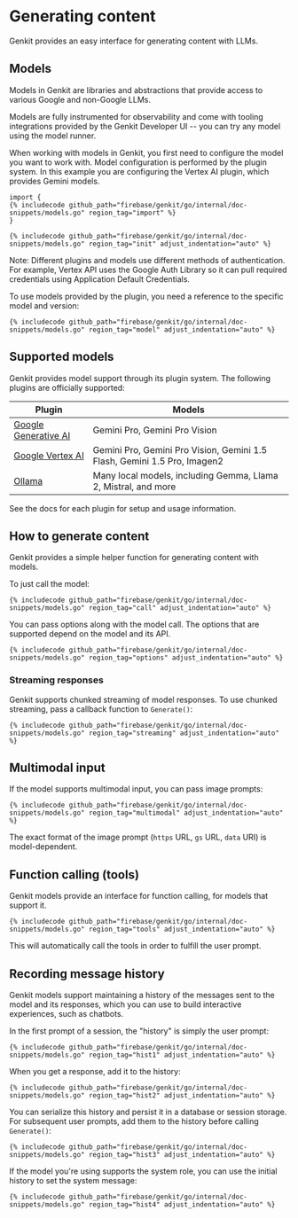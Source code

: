 # Generating content

Genkit provides an easy interface for generating content with LLMs.

## Models

Models in Genkit are libraries and abstractions that provide access to
various Google and non-Google LLMs.

Models are fully instrumented for observability and come with tooling
integrations provided by the Genkit Developer UI -- you can try any model using
the model runner.

When working with models in Genkit, you first need to configure the model you
want to work with. Model configuration is performed by the plugin system. In
this example you are configuring the Vertex AI plugin, which provides Gemini
models.

```golang
import {
{% includecode github_path="firebase/genkit/go/internal/doc-snippets/models.go" region_tag="import" %}
}
```

```golang
{% includecode github_path="firebase/genkit/go/internal/doc-snippets/models.go" region_tag="init" adjust_indentation="auto" %}
```

Note: Different plugins and models use different methods of
authentication. For example, Vertex API uses the Google Auth Library so it can
pull required credentials using Application Default Credentials.

To use models provided by the plugin, you need a reference to the specific model
and version:

```golang
{% includecode github_path="firebase/genkit/go/internal/doc-snippets/models.go" region_tag="model" adjust_indentation="auto" %}
```

## Supported models

Genkit provides model support through its plugin system. The following plugins
are officially supported:

| Plugin                    | Models                                                                   |
| ------------------------- | ------------------------------------------------------------------------ |
| [Google Generative AI][1] | Gemini Pro, Gemini Pro Vision                                            |
| [Google Vertex AI][2]     | Gemini Pro, Gemini Pro Vision, Gemini 1.5 Flash, Gemini 1.5 Pro, Imagen2 |
| [Ollama][3]               | Many local models, including Gemma, Llama 2, Mistral, and more           |

[1]: plugins/google-genai.md
[2]: plugins/vertex-ai.md
[3]: plugins/ollama.md

See the docs for each plugin for setup and usage information.

<!-- TODO: There's also a wide variety of community supported models available
you can discover by ... -->

## How to generate content

Genkit provides a simple helper function for generating content with models.

To just call the model:

```golang
{% includecode github_path="firebase/genkit/go/internal/doc-snippets/models.go" region_tag="call" adjust_indentation="auto" %}
```

You can pass options along with the model call. The options that are supported
depend on the model and its API.

```golang
{% includecode github_path="firebase/genkit/go/internal/doc-snippets/models.go" region_tag="options" adjust_indentation="auto" %}
```

### Streaming responses

Genkit supports chunked streaming of model responses. To use chunked streaming,
pass a callback function to `Generate()`:

```golang
{% includecode github_path="firebase/genkit/go/internal/doc-snippets/models.go" region_tag="streaming" adjust_indentation="auto" %}
```

## Multimodal input

If the model supports multimodal input, you can pass image prompts:

```golang
{% includecode github_path="firebase/genkit/go/internal/doc-snippets/models.go" region_tag="multimodal" adjust_indentation="auto" %}
```

<!-- TODO: gs:// wasn't working for me. HTTP? -->

The exact format of the image prompt (`https` URL, `gs` URL, `data` URI) is
model-dependent.

## Function calling (tools)

Genkit models provide an interface for function calling, for models that support
it.

```golang
{% includecode github_path="firebase/genkit/go/internal/doc-snippets/models.go" region_tag="tools" adjust_indentation="auto" %}
```

This will automatically call the tools in order to fulfill the user prompt.

<!-- TODO: returnToolRequests: true` -->

<!--

### Adding retriever context

Documents from a retriever can be passed directly to `generate` to provide
grounding context:

```javascript
const docs = await companyPolicyRetriever({ query: question });

await generate({
  model: geminiPro,
  prompt: `Answer using the available context from company policy: ${question}`,

  context: docs,
});
```

The document context is automatically appended to the content of the prompt
sent to the model.

-->

## Recording message history

Genkit models support maintaining a history of the messages sent to the model
and its responses, which you can use to build interactive experiences, such as
chatbots.

In the first prompt of a session, the "history" is simply the user prompt:

```golang
{% includecode github_path="firebase/genkit/go/internal/doc-snippets/models.go" region_tag="hist1" adjust_indentation="auto" %}
```

When you get a response, add it to the history:

```golang
{% includecode github_path="firebase/genkit/go/internal/doc-snippets/models.go" region_tag="hist2" adjust_indentation="auto" %}
```

You can serialize this history and persist it in a database or session storage.
For subsequent user prompts, add them to the history before calling
`Generate()`:

```golang
{% includecode github_path="firebase/genkit/go/internal/doc-snippets/models.go" region_tag="hist3" adjust_indentation="auto" %}
```

If the model you're using supports the system role, you can use the initial
history to set the system message:

```golang
{% includecode github_path="firebase/genkit/go/internal/doc-snippets/models.go" region_tag="hist4" adjust_indentation="auto" %}
```
